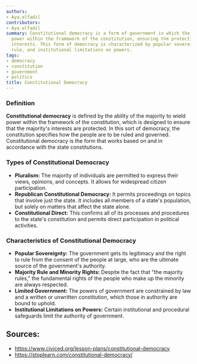 ```yaml
---
authors:
- Aya.elfadil
contributors:
- Aya.elfadil
summary: Constitutional democracy is a form of government in which the majority wields
  power within the framework of the constitution, ensuring the protection of the majority's
  interests. This form of democracy is characterized by popular sovereignty, majority
  rule, and institutional limitations on powers.
tags:
- democracy
- constitution
- government
- politics
title: Constitutional Democracy
---
```


### Definition

**Constitutional democracy** is defined by the ability of the majority
to wield power within the framework of the constitution, which is
designed to ensure that the majority's interests are protected. In this
sort of democracy, the constitution specifies how the people are to be
ruled and governed. Constitutional democracy is the form that works
based on and in accordance with the state constitutions.

### Types of Constitutional Democracy

- **Pluralism:** The majority of individuals are permitted to express
  their views, opinions, and concepts. It allows for widespread citizen
  participation.
- **Republican Constitutional Democracy:** It permits proceedings on
  topics that involve just the state. It includes all members of a
  state's population, but solely on matters that affect the state alone.
- **Constitutional Direct:** This confirms all of its processes and
  procedures to the state's constitution and permits direct
  participation in political activities.

### Characteristics of Constitutional Democracy

- **Popular Sovereignty:** The government gets its legitimacy and the
  right to rule from the consent of the people at large, who are the
  ultimate source of the government's authority.
- **Majority Rule and Minority Rights:** Despite the fact that "the
  majority rules," the fundamental rights of the people who make up the
  minority are always respected.
- **Limited Government:** The powers of government are constrained by
  law and a written or unwritten constitution, which those in authority
  are bound to uphold.
- **Institutional Limitations on Powers:** Certain institutional and
  procedural safeguards limit the authority of government.

## Sources:

- <https://www.civiced.org/lesson-plans/constitutional-democracy>
- <https://stoplearn.com/constitutional-democracy/>